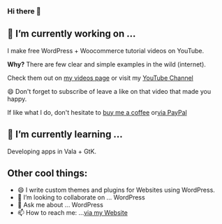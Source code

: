 ### Hi there 👋

## 🔭 I’m currently working on ...

I make free WordPress + Woocommerce tutorial videos on YouTube. 

**Why?** There are few clear and simple examples in the wild (internet). 

Check them out on [my videos page](https://omukiguy.com/youtube-videos/) or visit my [YouTube Channel](https://www.youtube.com/c/techiepress)
  
😄 Don't forget to subscribe of leave a like on that video that made you happy.

If like what I do, don't hesitate to [buy me a coffee](https://www.buymeacoffee.com/techiepress) or[via PayPal](https://paypal.me/laurencebahiirwa)


## 🌱 I’m currently learning ...
Developing apps in Vala + GtK.

## Other cool things:
- 😄 I write custom themes and plugins for Websites using WordPress. 
- 👯 I’m looking to collaborate on ... WordPress
- 💬 Ask me about ... WordPress
- 📫 How to reach me: ...[via my Website](https://omukiguy.com/contact-me)

<!-- /wp:paragraph -->
